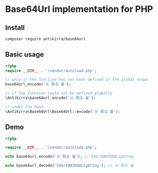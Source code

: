 # Base64Url implementation for PHP

## Install

```bash
composer require antikirra/base64url
```

## Basic usage

```php
<?php
require __DIR__ . '/vendor/autoload.php';

// only if the function has not been defined in the global scope
base64url_encode('火 剄る 불');

// if the function could not be defined globally
\Antikirra\base64url_encode('火 剄る 불');

// under the hood
\Antikirra\Base64Url\Base64Url::encode('火 剄る 불');
```

## Demo

```php
<?php

require __DIR__ . '/vendor/autoload.php';

echo base64url_encode('火 剄る 불'); // 54GrIOWJhOOCiyDrtog

echo base64url_decode('54GrIOWJhOOCiyDrtog'); // 火 剄る 불

```
